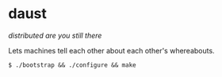 daust
=====
*distributed are you still there*

Lets machines tell each other about each other's whereabouts. 

    $ ./bootstrap && ./configure && make
